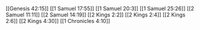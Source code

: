[[Genesis 42:15]]
[[1 Samuel 17:55]]
[[1 Samuel 20:3]]
[[1 Samuel 25:26]]
[[2 Samuel 11:11]]
[[2 Samuel 14:19]]
[[2 Kings 2:2]]
[[2 Kings 2:4]]
[[2 Kings 2:6]]
[[2 Kings 4:30]]
[[1 Chronicles 4:10]]
